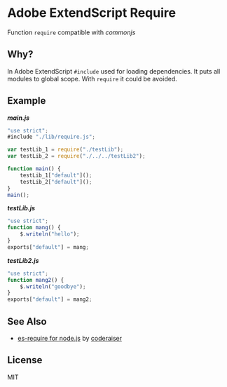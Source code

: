 # Adobe ExtendScript Require

Function `require` compatible with _commonjs_

## Why?

In Adobe ExtendScript `#include` used for loading dependencies.
It puts all modules to global scope. With `require` it could be avoided.

## Example

***main.js***
```js
"use strict";
#include "./lib/require.js";

var testLib_1 = require("./testLib");
var testLib_2 = require("./../../testLib2");

function main() {
    testLib_1["default"]();
    testLib_2["default"]();
}
main();
```

***testLib.js***
```js
"use strict";
function mang() {
    $.writeln("hello");
}
exports["default"] = mang;
```

***testLib2.js***
```js
"use strict";
function mang2() {
    $.writeln("goodbye");
}
exports["default"] = mang2;
```

## See Also

- [es-require for node.js](https://github.com/coderaiser/es-require) by [coderaiser](https://github.com/coderaiser)

## License

MIT
